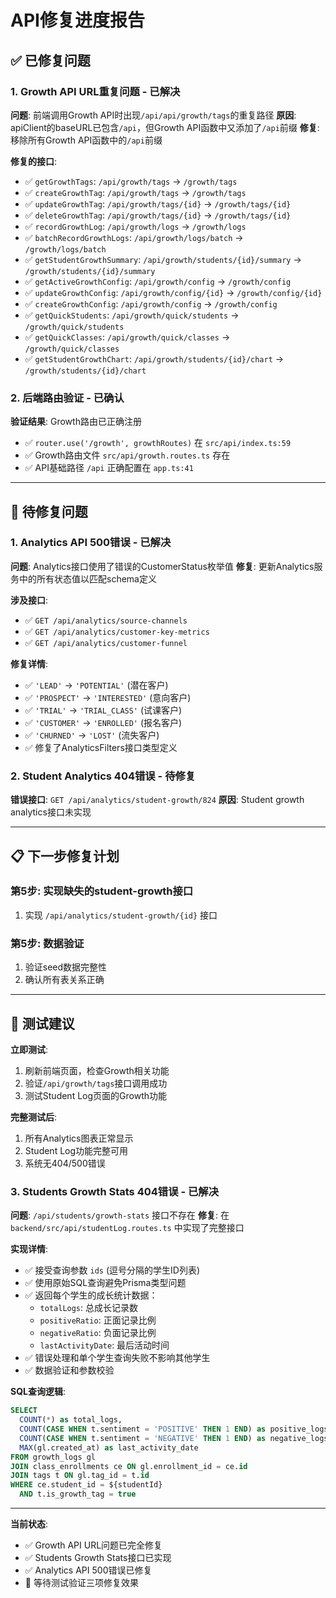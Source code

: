 # API修复进度报告

## ✅ **已修复问题**

### 1. **Growth API URL重复问题** - 已解决
**问题**: 前端调用Growth API时出现`/api/api/growth/tags`的重复路径
**原因**: apiClient的baseURL已包含`/api`，但Growth API函数中又添加了`/api`前缀
**修复**: 移除所有Growth API函数中的`/api`前缀

**修复的接口**:
- ✅ `getGrowthTags`: `/api/growth/tags` → `/growth/tags`
- ✅ `createGrowthTag`: `/api/growth/tags` → `/growth/tags`
- ✅ `updateGrowthTag`: `/api/growth/tags/{id}` → `/growth/tags/{id}`
- ✅ `deleteGrowthTag`: `/api/growth/tags/{id}` → `/growth/tags/{id}`
- ✅ `recordGrowthLog`: `/api/growth/logs` → `/growth/logs`
- ✅ `batchRecordGrowthLogs`: `/api/growth/logs/batch` → `/growth/logs/batch`
- ✅ `getStudentGrowthSummary`: `/api/growth/students/{id}/summary` → `/growth/students/{id}/summary`
- ✅ `getActiveGrowthConfig`: `/api/growth/config` → `/growth/config`
- ✅ `updateGrowthConfig`: `/api/growth/config/{id}` → `/growth/config/{id}`
- ✅ `createGrowthConfig`: `/api/growth/config` → `/growth/config`
- ✅ `getQuickStudents`: `/api/growth/quick/students` → `/growth/quick/students`
- ✅ `getQuickClasses`: `/api/growth/quick/classes` → `/growth/quick/classes`
- ✅ `getStudentGrowthChart`: `/api/growth/students/{id}/chart` → `/growth/students/{id}/chart`

### 2. **后端路由验证** - 已确认
**验证结果**: Growth路由已正确注册
- ✅ `router.use('/growth', growthRoutes)` 在 `src/api/index.ts:59`
- ✅ Growth路由文件 `src/api/growth.routes.ts` 存在
- ✅ API基础路径 `/api` 正确配置在 `app.ts:41`

---

## 🔄 **待修复问题**

### 1. **Analytics API 500错误** - 已解决
**问题**: Analytics接口使用了错误的CustomerStatus枚举值
**修复**: 更新Analytics服务中的所有状态值以匹配schema定义

**涉及接口**:
- ✅ `GET /api/analytics/source-channels` 
- ✅ `GET /api/analytics/customer-key-metrics`
- ✅ `GET /api/analytics/customer-funnel`

**修复详情**:
- ✅ `'LEAD'` → `'POTENTIAL'` (潜在客户)
- ✅ `'PROSPECT'` → `'INTERESTED'` (意向客户)  
- ✅ `'TRIAL'` → `'TRIAL_CLASS'` (试课客户)
- ✅ `'CUSTOMER'` → `'ENROLLED'` (报名客户)
- ✅ `'CHURNED'` → `'LOST'` (流失客户)
- ✅ 修复了AnalyticsFilters接口类型定义

### 2. **Student Analytics 404错误** - 待修复
**错误接口**: `GET /api/analytics/student-growth/824`
**原因**: Student growth analytics接口未实现

---

## 📋 **下一步修复计划**

### **第5步: 实现缺失的student-growth接口**
1. 实现 `/api/analytics/student-growth/{id}` 接口

### **第5步: 数据验证**
1. 验证seed数据完整性
2. 确认所有表关系正确

---

## 🧪 **测试建议**

**立即测试**:
1. 刷新前端页面，检查Growth相关功能
2. 验证`/api/growth/tags`接口调用成功
3. 测试Student Log页面的Growth功能

**完整测试后**:
1. 所有Analytics图表正常显示
2. Student Log功能完整可用
3. 系统无404/500错误

### 3. **Students Growth Stats 404错误** - 已解决
**问题**: `/api/students/growth-stats` 接口不存在
**修复**: 在 `backend/src/api/studentLog.routes.ts` 中实现了完整接口

**实现详情**:
- ✅ 接受查询参数 `ids` (逗号分隔的学生ID列表)
- ✅ 使用原始SQL查询避免Prisma类型问题
- ✅ 返回每个学生的成长统计数据：
  - `totalLogs`: 总成长记录数
  - `positiveRatio`: 正面记录比例
  - `negativeRatio`: 负面记录比例  
  - `lastActivityDate`: 最后活动时间
- ✅ 错误处理和单个学生查询失败不影响其他学生
- ✅ 数据验证和参数校验

**SQL查询逻辑**:
```sql
SELECT 
  COUNT(*) as total_logs,
  COUNT(CASE WHEN t.sentiment = 'POSITIVE' THEN 1 END) as positive_logs,
  COUNT(CASE WHEN t.sentiment = 'NEGATIVE' THEN 1 END) as negative_logs,
  MAX(gl.created_at) as last_activity_date
FROM growth_logs gl
JOIN class_enrollments ce ON gl.enrollment_id = ce.id
JOIN tags t ON gl.tag_id = t.id
WHERE ce.student_id = ${studentId}
  AND t.is_growth_tag = true
```

---

**当前状态**: 
- ✅ Growth API URL问题已完全修复
- ✅ Students Growth Stats接口已实现  
- ✅ Analytics API 500错误已修复
- 🧪 等待测试验证三项修复效果 